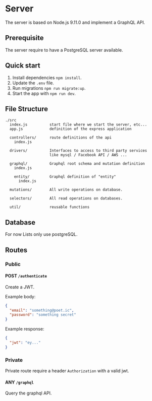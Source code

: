 # Server

The server is based on Node.js 9.11.0 and implement a GraphQL API.

## Prerequisite

The server require to have a PostgreSQL server available.

## Quick start

1) Install dependencies `npm install`.
2) Update the `.env` file.
3) Run migrations `npm run migrate:up`.
4) Start the app with `npm run dev`.

## File Structure

```
./src
  index.js          start file where we start the server, etc...
  app.js            definition of the express application

  controllers/      route definitions of the api
    index.js

  drivers/          Interfaces to access to third party services
                    like mysql / Facebook API / AWS ...

  graphql/          Graphql root schema and mutation definition
    index.js

    entity/         Graphql definition of "entity"
      index.js

  mutations/        All write operations on database.

  selectors/        All read operations on databases.

  util/             reusable functions
```

## Database

For now Lists only use postgreSQL.

## Routes

### Public

#### POST `/authenticate`

Create a JWT.

Example body:

```json
{
  "email": "something@poet.ic",
  "password": "something secret"
}
```

Example response:

```json
{
  "jwt": "ey..."
}
```

### Private

Private route require a header `Authorization` with a valid jwt.

#### ANY `/graphql`

Query the graphql API.
